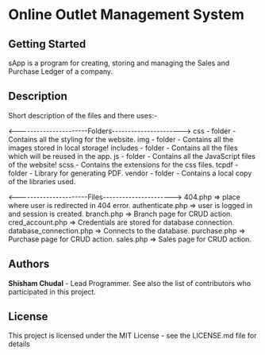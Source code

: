 # Online Outlet Management System


## Getting Started
sApp is a program for creating, storing and managing the Sales and Purchase Ledger of a company.

## Description
Short description of the files and there uses:-

<----------------------Folders---------------------->
  css - folder
    - Contains all the styling for the website.
  img - folder
    - Contains all the images stored in local storage!
  includes - folder
    - Contains all the files which will be reused in the app.
  js - folder
    - Contains all the JavaScript files of the website!
  scss
    - Contains the extensions for the css files.
  tcpdf - folder
    - Library for generating PDF.
  vendor - folder
    - Contains a local copy of the libraries used.

<----------------------Files---------------------->
  404.php => place where user is redirected in 404 error.
  authenticate.php => user is logged in and session is created.
  branch.php => Branch page for CRUD action.
  cred_account.php => Credentials are stored for database connection.
  database_connection.php => Connects to the database.
  purchase.php => Purchase page for CRUD action.
  sales.php => Sales page for CRUD action.

## Authors

**Shisham Chudal** - Lead Programmer.
See also the list of contributors who participated in this project.

## License

This project is licensed under the MIT License - see the LICENSE.md file for details
